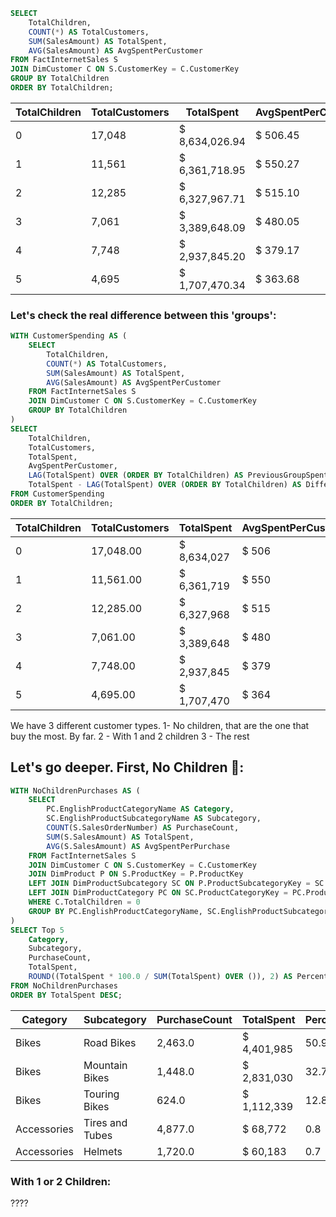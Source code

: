 
```sql
SELECT 
    TotalChildren,
    COUNT(*) AS TotalCustomers,
    SUM(SalesAmount) AS TotalSpent,
    AVG(SalesAmount) AS AvgSpentPerCustomer
FROM FactInternetSales S
JOIN DimCustomer C ON S.CustomerKey = C.CustomerKey
GROUP BY TotalChildren
ORDER BY TotalChildren;
```
| TotalChildren | TotalCustomers                                     | TotalSpent           | AvgSpentPerCustomer    |
|---------------|----------------------------------------------------|----------------------|------------------------|
| 0             |                                           17,048   |  $     8,634,026.94  |  $             506.45  |
| 1             |                                           11,561   |  $     6,361,718.95  |  $             550.27  |
| 2             |                                           12,285   |  $     6,327,967.71  |  $             515.10  |
| 3             |                                             7,061  |  $     3,389,648.09  |  $             480.05  |
| 4             |                                             7,748  |  $     2,937,845.20  |  $             379.17  |
| 5             |                                             4,695  |  $     1,707,470.34  |  $             363.68  |


### Let's check the real difference between this 'groups':

```sql
WITH CustomerSpending AS (
    SELECT 
        TotalChildren,
        COUNT(*) AS TotalCustomers,
        SUM(SalesAmount) AS TotalSpent,
        AVG(SalesAmount) AS AvgSpentPerCustomer
    FROM FactInternetSales S
    JOIN DimCustomer C ON S.CustomerKey = C.CustomerKey
    GROUP BY TotalChildren
)
SELECT 
    TotalChildren,
    TotalCustomers,
    TotalSpent,
    AvgSpentPerCustomer,
    LAG(TotalSpent) OVER (ORDER BY TotalChildren) AS PreviousGroupSpent,
    TotalSpent - LAG(TotalSpent) OVER (ORDER BY TotalChildren) AS DifferenceFromPrevious
FROM CustomerSpending
ORDER BY TotalChildren;
```

| TotalChildren | TotalCustomers                                   | TotalSpent             | AvgSpentPerCustomer      | PreviousGroupSpent | DifferenceFromPrevious |
|---------------|--------------------------------------------------|------------------------|--------------------------|--------------------|------------------------|
| 0             |                                    17,048.00     |  $          8,634,027  |  $                  506  |  NULL              |  NULL                  |
| 1             |                                    11,561.00     |  $          6,361,719  |  $                  550  |  $      8,634,027  |  $      (2,272,308)    |
| 2             |                                    12,285.00     |  $          6,327,968  |  $                  515  |  $      6,361,719  |  $           (33,751)  |
| 3             |                                      7,061.00    |  $          3,389,648  |  $                  480  |  $      6,327,968  |  $      (2,938,320)    |
| 4             |                                      7,748.00    |  $          2,937,845  |  $                  379  |  $      3,389,648  |  $         (451,803)   |
| 5             |                                      4,695.00    |  $          1,707,470  |  $                  364  |  $      2,937,845  |  $      (1,230,375)    |

We have 3 different customer types. 1- No children, that are the one that buy the most. By far. 2 - With 1 and 2 children 3 - The rest

## Let's go deeper. First, No Children 👶: 

```sql
WITH NoChildrenPurchases AS (
    SELECT 
        PC.EnglishProductCategoryName AS Category,  
        SC.EnglishProductSubcategoryName AS Subcategory,  
        COUNT(S.SalesOrderNumber) AS PurchaseCount,  
        SUM(S.SalesAmount) AS TotalSpent,  
        AVG(S.SalesAmount) AS AvgSpentPerPurchase  
    FROM FactInternetSales S  
    JOIN DimCustomer C ON S.CustomerKey = C.CustomerKey  
    JOIN DimProduct P ON S.ProductKey = P.ProductKey  
    LEFT JOIN DimProductSubcategory SC ON P.ProductSubcategoryKey = SC.ProductSubcategoryKey  
    LEFT JOIN DimProductCategory PC ON SC.ProductCategoryKey = PC.ProductCategoryKey  
    WHERE C.TotalChildren = 0   
    GROUP BY PC.EnglishProductCategoryName, SC.EnglishProductSubcategoryName  
)
SELECT Top 5 
    Category,  
    Subcategory,  
    PurchaseCount,  
    TotalSpent,  
    ROUND((TotalSpent * 100.0 / SUM(TotalSpent) OVER ()), 2) AS PercentageOfTotalSales  
FROM NoChildrenPurchases  
ORDER BY TotalSpent DESC;
```

| Category    | Subcategory     | PurchaseCount            | TotalSpent           | PercentageOfTotalSales |
|-------------|-----------------|--------------------------|----------------------|------------------------|
| Bikes       | Road Bikes      |                2,463.0   |  $      4,401,985    | 50.98                  |
| Bikes       | Mountain Bikes  |                1,448.0   |  $      2,831,030    | 32.79                  |
| Bikes       | Touring Bikes   |                   624.0  |  $      1,112,339    | 12.88                  |
| Accessories | Tires and Tubes |                4,877.0   |  $           68,772  | 0.8                    |
| Accessories | Helmets         |                1,720.0   |  $           60,183  | 0.7                    |


### With 1 or 2 Children:
????
